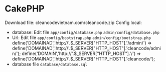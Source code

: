 # CakePHP
Download file: cleancodevietnam.com/cleancode.zip
Config local:
- database: Edit file
` app/config/database.php `
` admin/config/database.php `
- Url: Edit file
` app/config/bootstrap.php `
` admin/config/bootstrap.php `
define('DOMAINAD','http://'.$_SERVER["HTTP_HOST"].'/admin/') => define('DOMAINAD','http://'.$_SERVER["HTTP_HOST"].'cleancode/admin/');
define('DOMAIN','http://'.$_SERVER["HTTP_HOST"].'/') => define('DOMAINAD','http://'.$_SERVER["HTTP_HOST"].'cleancode/');
- database file `database/database.sql`
